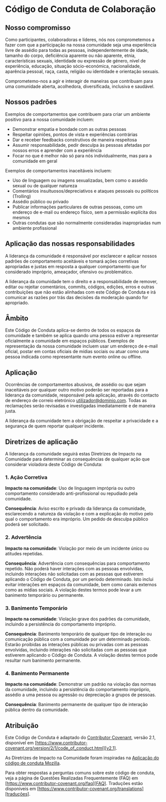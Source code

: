 
# Código de Conduta de Colaboração

## Nosso compromisso

Como participantes, colaboradoras e líderes, nós nos comprometemos a fazer com
que a participação na nossa comunidade seja uma experiência livre de assédio
para todas as pessoas, independentemente de idade, tamanho do corpo, deficiência
aparente ou não aparente, etnia, características sexuais, identidade ou
expressão de género, nível de experiência, educação, situação sócio-económica,
nacionalidade, aparência pessoal, raça, casta, religião ou identidade e
orientação sexuais.

Comprometemo-nos a agir e interagir de maneiras que contribuam para uma
comunidade aberta, acolhedora, diversificada, inclusiva e saudável.

## Nossos padrões

Exemplos de comportamentos que contribuem para criar um ambiente positivo para a
nossa comunidade incluem:

* Demonstrar empatia e bondade com as outras pessoas
* Respeitar opiniões, pontos de vista e experiências contrárias
* Dar e receber feedbacks construtivos de maneira respeitosa
* Assumir responsabilidade, pedir desculpa às pessoas afetadas por nossos erros
  e aprender com a experiência
* Focar no que é melhor não só para nós individualmente, mas para a comunidade
  em geral

Exemplos de comportamentos inaceitáveis incluem:

* Uso de linguagem ou imagens sexualizadas, bem como o assédio sexual ou de
  qualquer natureza
* Comentários insultuosos/depreciativos e ataques pessoais ou políticos
  (Trolling)
* Assédio público ou privado
* Publicar informações particulares de outras pessoas, como um endereço de
  e-mail ou endereço físico, sem a permissão explícita dos mesmos
* Outras condutas que são normalmente consideradas inapropriadas num ambiente
  profissional

## Aplicação das nossas responsabilidades

A liderança da comunidade é responsável por esclarecer e aplicar nossos padrões
de comportamento aceitáveis e tomará ações corretivas apropriadas e justas em
resposta a qualquer comportamento que for considerado impróprio, ameaçador,
ofensivo ou problemático.

A liderança da comunidade tem o direito e a responsabilidade de remover, editar
ou rejeitar comentários, commits, códigos, edições, erros e outras contribuições
que não estão alinhadas com este Código de Conduta e irá comunicar as razões por
trás das decisões da moderação quando for apropriado.

## Âmbito

Este Código de Conduta aplica-se dentro de todos os espaços da comunidade e
também se aplica quando uma pessoa estiver a representar oficialmente a
comunidade em espaços públicos. Exemplos de representação da nossa comunidade
incluem usar um endereço de e-mail oficial, postar em contas oficiais de mídias
sociais ou atuar como uma pessoa indicada como representante num evento online
ou offline.

## Aplicação

Ocorrências de comportamentos abusivos, de assédio ou que sejam inaceitáveis por
qualquer outro motivo poderão ser reportadas para a liderança da comunidade,
responsável pela aplicação, através do contacto de endereço de correio
eletrónico 
[utilizador\@dominio.com](mailto:utilizador@dominio.com?subject=Código+de+conduta). Todas
as reclamações serão revisadas e investigadas imediatamente e de maneira justa.

A liderança da comunidade tem a obrigação de respeitar a privacidade e a
segurança de quem reportar qualquer incidente.

## Diretrizes de aplicação

A liderança da comunidade seguirá estas Diretrizes de Impacto na Comunidade para
determinar as consequências de qualquer ação que considerar violadora deste
Código de Conduta:

### 1. Ação Corretiva

**Impacto na comunidade**: Uso de linguagem imprópria ou outro comportamento
considerado anti-profissional ou repudiado pela comunidade.

**Consequência**: Aviso escrito e privado da liderança da comunidade,
esclarecendo a natureza da violação e com a explicação do motivo pelo qual o
comportamento era impróprio. Um pedido de desculpa público poderá ser
solicitado.

### 2. Advertência

**Impacto na comunidade**: Violação por meio de um incidente único ou atitudes
repetidas.

**Consequência**: Advertência com consequências para comportamento repetido. Não
poderá haver interações com as pessoas envolvidas, incluindo interações não
solicitadas com as pessoas que estiverem aplicando o Código de Conduta, por um
período determinado. Isto inclui evitar interações em espaços da comunidade, bem
como canais externos como as mídias sociais. A violação destes termos pode levar
a um banimento temporário ou permanente.

### 3. Banimento Temporário

**Impacto na comunidade**: Violação grave dos padrões da comunidade, incluindo a
persistência do comportamento impróprio.

**Consequência**: Banimento temporário de qualquer tipo de interação ou
comunicação pública com a comunidade por um determinado período. Estarão
proibidas as interações públicas ou privadas com as pessoas envolvidas,
incluindo interações não solicitadas com as pessoas que estiverem aplicando o
Código de Conduta. A violação destes termos pode resultar num banimento
permanente.

### 4. Banimento Permanente

**Impacto na comunidade**: Demonstrar um padrão na violação das normas da
comunidade, incluindo a persistência do comportamento impróprio, assédio a uma
pessoa ou agressão ou depreciação a grupos de pessoas.

**Consequência**: Banimento permanente de qualquer tipo de interação pública
dentro da comunidade.

## Atribuição

Este Código de Conduta é adaptado do [Contributor Covenant][homepage], versão
2.1, disponível em
[https://www.contributor-covenant.org/version/2/1/code_of_conduct.html][v2.1].

As Diretrizes de Impacto na Comunidade foram inspiradas na [Aplicação do código
de conduta Mozilla][Mozilla CoC].

Para obter respostas a perguntas comuns sobre este código de conduta, veja a
página de Questões Realizadas Frequentemente (FAQ) em
[https://www.contributor-covenant.org/faq][FAQ]. Traduções estão disponíveis em
[https://www.contributor-covenant.org/translations][traduções].

[homepage]: https://www.contributor-covenant.org
[v2.1]: https://www.contributor-covenant.org/version/2/1/code_of_conduct.html
[Mozilla CoC]: https://github.com/mozilla/diversity
[FAQ]: https://www.contributor-covenant.org/faq
[traduções]: https://www.contributor-covenant.org/translations
